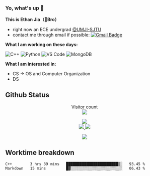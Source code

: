 ### Yo, what's up 👋
**This is Ethan Jia（🗻Bro）**
- right now an ECE undergrad [@UMJI-SJTU](https://www.ji.sjtu.edu.cn/)
- contact me through email if possible: [![Gmail Badge](https://img.shields.io/badge/-181716254@qq.com-c14438?style=plastic&logo=Gmail&logoColor=white&link=mailto:15203012@iubat.edu)](mailto:181716254@qq.com)

**What I am working on these days:**

 ![C++](https://img.shields.io/badge/-C++-00599C?style=plastic&logo=c)
 ![Python](https://img.shields.io/badge/-Python-8fcfd1?style=plastic&logo=Python)
 ![VS Code](https://img.shields.io/badge/-VS%20Code-007ACC?style=plastic&logo=visual-studio-code)
 ![MongoDB](https://img.shields.io/badge/-MongoDB-black?style=plastic&logo=mongodb)

**What I am interested in:**
- CS  ->  OS and Computer Organization
- DS 


## Github Status
<p align="center">
 Visitor count<br>
 <img src="https://profile-counter.glitch.me/MountBro/count.svg" />
</p>

<p align="center">
 <img src="https://github-readme-stats.vercel.app/api?username=MountBro&theme=monokai"><br>
 <a href="https://github.com/MountBro/myLeetCode">
  <img src="https://github-readme-stats.vercel.app/api/pin/?username=MountBro&repo=myLeetCode&theme=monokai">
 </a>
 <a href="https://github.com/MountBro/Age-of-Plague">
  <img src="https://github-readme-stats.vercel.app/api/pin/?username=MountBro&repo=Age-of-Plague&theme=monokai">
 </a>
</p>

<p align="center">
 <img src="http://github-readme-streak-stats.herokuapp.com?user=MountBro&theme=monokai" align="center" />
</p>

## Worktime breakdown
<!--START_SECTION:waka-->
```text
C++        3 hrs 39 mins   ███████████████████████▒░   93.45 % 
Markdown   15 mins         █▓░░░░░░░░░░░░░░░░░░░░░░░   06.43 % 
```
<!--END_SECTION:waka-->
